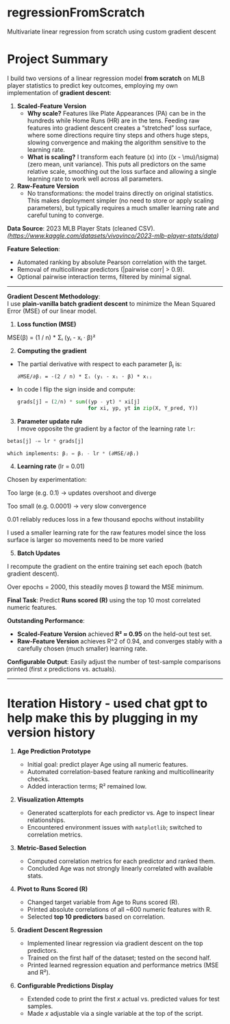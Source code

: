# regressionFromScratch
Multivariate linear regression from scratch using custom gradient descent

# Project Summary

I build two versions of a linear regression model **from scratch** on MLB player statistics to predict key outcomes, employing my own implementation of **gradient descent**:

1. **Scaled-Feature Version**  
   - **Why scale?** Features like Plate Appearances (PA) can be in the hundreds while Home Runs (HR) are in the tens. Feeding raw features into gradient descent creates a “stretched” loss surface, where some directions require tiny steps and others huge steps, slowing convergence and making the algorithm sensitive to the learning rate.  
   - **What is scaling?** I transform each feature \(x\) into \((x - \mu)/\sigma\) (zero mean, unit variance). This puts all predictors on the same relative scale, smoothing out the loss surface and allowing a single learning rate to work well across all parameters.
2. **Raw-Feature Version**  
   - No transformations: the model trains directly on original statistics. This makes deployment simpler (no need to store or apply scaling parameters), but typically requires a much smaller learning rate and careful tuning to converge.

**Data Source**: 2023 MLB Player Stats (cleaned CSV).  
*(https://www.kaggle.com/datasets/vivovinco/2023-mlb-player-stats/data)*

**Feature Selection**:  
- Automated ranking by absolute Pearson correlation with the target.  
- Removal of multicollinear predictors (|pairwise corr| > 0.9).  
- Optional pairwise interaction terms, filtered by minimal signal.  

---

**Gradient Descent Methodology**:  
I use **plain-vanilla batch gradient descent** to minimize the Mean Squared Error (MSE) of our linear model.

1. **Loss function (MSE)**  

MSE(β) = (1 / n) * Σᵢ (yᵢ - xᵢ · β)²

2. **Computing the gradient**  
- The partial derivative with respect to each parameter βⱼ is:  
  ```
  ∂MSE/∂βⱼ = -(2 / n) * Σᵢ (yᵢ - xᵢ · β) * xᵢⱼ
  ```  
- In code I flip the sign inside and compute:  
  ```python
  grads[j] = (2/n) * sum((yp - yt) * xi[j]
                         for xi, yp, yt in zip(X, Y_pred, Y))
  ```

3. **Parameter update rule**  
I move opposite the gradient by a factor of the learning rate `lr`:  
```python
betas[j] -= lr * grads[j]

which implements: βⱼ = βⱼ - lr * (∂MSE/∂βⱼ)
```


4. **Learning rate** (lr = 0.01)

Chosen by experimentation:

Too large (e.g. 0.1) → updates overshoot and diverge

Too small (e.g. 0.0001) → very slow convergence

0.01 reliably reduces loss in a few thousand epochs without instability

I used a smaller learning rate for the raw features model since the loss surface is larger so movements need to be more varied


5. **Batch Updates**

I recompute the gradient on the entire training set each epoch (batch gradient descent).

Over epochs = 2000, this steadily moves β toward the MSE minimum.



**Final Task**: Predict **Runs scored (R)** using the top 10 most correlated numeric features.

**Outstanding Performance**:  
- **Scaled-Feature Version** achieved **R² ≈ 0.95** on the held-out test set.  
- **Raw-Feature Version** achieves R^2 of 0.94, and converges stably with a carefully chosen (much smaller) learning rate.

**Configurable Output**: Easily adjust the number of test-sample comparisons printed (first *x* predictions vs. actuals).

---

# Iteration History - used chat gpt to help make this by plugging in my version history 

1. **Age Prediction Prototype**  
   - Initial goal: predict player Age using all numeric features.  
   - Automated correlation-based feature ranking and multicollinearity checks.  
   - Added interaction terms; R² remained low.

2. **Visualization Attempts**  
   - Generated scatterplots for each predictor vs. Age to inspect linear relationships.  
   - Encountered environment issues with `matplotlib`; switched to correlation metrics.

3. **Metric-Based Selection**  
   - Computed correlation metrics for each predictor and ranked them.  
   - Concluded Age was not strongly linearly correlated with available stats.

4. **Pivot to Runs Scored (R)**  
   - Changed target variable from Age to Runs scored (R).  
   - Printed absolute correlations of all ~600 numeric features with R.  
   - Selected **top 10 predictors** based on correlation.

5. **Gradient Descent Regression**  
   - Implemented linear regression via gradient descent on the top predictors.  
   - Trained on the first half of the dataset; tested on the second half.  
   - Printed learned regression equation and performance metrics (MSE and R²).

6. **Configurable Predictions Display**  
   - Extended code to print the first *x* actual vs. predicted values for test samples.  
   - Made *x* adjustable via a single variable at the top of the script.
